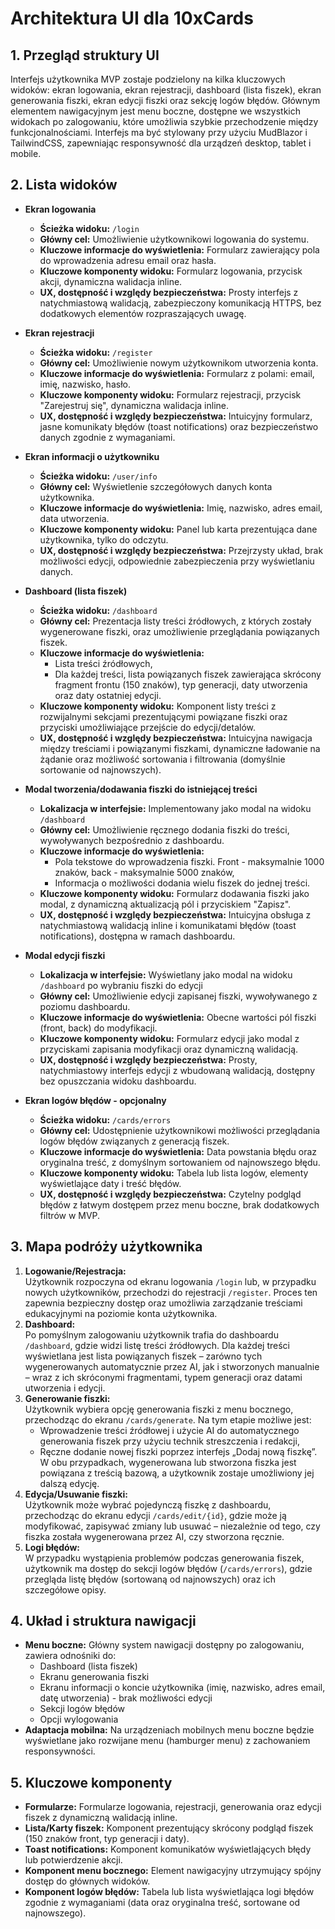 # Architektura UI dla 10xCards

## 1. Przegląd struktury UI
Interfejs użytkownika MVP zostaje podzielony na kilka kluczowych widoków: ekran logowania, ekran rejestracji, dashboard (lista fiszek), ekran generowania fiszki, ekran edycji fiszki oraz sekcję logów błędów. Głównym elementem nawigacyjnym jest menu boczne, dostępne we wszystkich widokach po zalogowaniu, które umożliwia szybkie przechodzenie między funkcjonalnościami. Interfejs ma być stylowany przy użyciu MudBlazor i TailwindCSS, zapewniając responsywność dla urządzeń desktop, tablet i mobile.

## 2. Lista widoków

- **Ekran logowania**
  - **Ścieżka widoku:** `/login`
  - **Główny cel:** Umożliwienie użytkownikowi logowania do systemu.
  - **Kluczowe informacje do wyświetlenia:** Formularz zawierający pola do wprowadzenia adresu email oraz hasła.
  - **Kluczowe komponenty widoku:** Formularz logowania, przycisk akcji, dynamiczna walidacja inline.
  - **UX, dostępność i względy bezpieczeństwa:** Prosty interfejs z natychmiastową walidacją, zabezpieczony komunikacją HTTPS, bez dodatkowych elementów rozpraszających uwagę.

- **Ekran rejestracji**
  - **Ścieżka widoku:** `/register`
  - **Główny cel:** Umożliwienie nowym użytkownikom utworzenia konta.
  - **Kluczowe informacje do wyświetlenia:** Formularz z polami: email, imię, nazwisko, hasło.
  - **Kluczowe komponenty widoku:** Formularz rejestracji, przycisk "Zarejestruj się", dynamiczna walidacja inline.
  - **UX, dostępność i względy bezpieczeństwa:** Intuicyjny formularz, jasne komunikaty błędów (toast notifications) oraz bezpieczeństwo danych zgodnie z wymaganiami.

- **Ekran informacji o użytkowniku**
  - **Ścieżka widoku:** `/user/info`
  - **Główny cel:** Wyświetlenie szczegółowych danych konta użytkownika.
  - **Kluczowe informacje do wyświetlenia:** Imię, nazwisko, adres email, data utworzenia.
  - **Kluczowe komponenty widoku:** Panel lub karta prezentująca dane użytkownika, tylko do odczytu.
  - **UX, dostępność i względy bezpieczeństwa:** Przejrzysty układ, brak możliwości edycji, odpowiednie zabezpieczenia przy wyświetlaniu danych.

- **Dashboard (lista fiszek)**
  - **Ścieżka widoku:** `/dashboard`
  - **Główny cel:** Prezentacja listy treści źródłowych, z których zostały wygenerowane fiszki, oraz umożliwienie przeglądania powiązanych fiszek.
  - **Kluczowe informacje do wyświetlenia:** 
    - Lista treści źródłowych,
    - Dla każdej treści, lista powiązanych fiszek zawierająca skrócony fragment frontu (150 znaków), typ generacji, daty utworzenia oraz daty ostatniej edycji.
  - **Kluczowe komponenty widoku:** Komponent listy treści z rozwijalnymi sekcjami prezentującymi powiązane fiszki oraz przyciski umożliwiające przejście do edycji/detalów.
  - **UX, dostępność i względy bezpieczeństwa:** Intuicyjna nawigacja między treściami i powiązanymi fiszkami, dynamiczne ładowanie na żądanie oraz możliwość sortowania i filtrowania (domyślnie sortowanie od najnowszych).

- **Modal tworzenia/dodawania fiszki do istniejącej treści**
  - **Lokalizacja w interfejsie:** Implementowany jako modal na widoku `/dashboard`
  - **Główny cel:** Umożliwienie ręcznego dodania fiszki do treści, wywoływanych bezpośrednio z dashboardu.
  - **Kluczowe informacje do wyświetlenia:** 
    - Pola tekstowe do wprowadzenia fiszki. Front - maksymalnie 1000 znaków, back - maksymalnie 5000 znaków,    
    - Informacja o możliwości dodania wielu fiszek do jednej treści.
  - **Kluczowe komponenty widoku:** Formularz dodawania fiszki jako modal, z dynamiczną aktualizacją pól i przyciskiem "Zapisz".
  - **UX, dostępność i względy bezpieczeństwa:** Intuicyjna obsługa z natychmiastową walidacją inline i komunikatami błędów (toast notifications), dostępna w ramach dashboardu.

- **Modal edycji fiszki**
  - **Lokalizacja w interfejsie:** Wyświetlany jako modal na widoku `/dashboard` po wybraniu fiszki do edycji
  - **Główny cel:** Umożliwienie edycji zapisanej fiszki, wywoływanego z poziomu dashboardu.
  - **Kluczowe informacje do wyświetlenia:** Obecne wartości pól fiszki (front, back) do modyfikacji.
  - **Kluczowe komponenty widoku:** Formularz edycji jako modal z przyciskami zapisania modyfikacji oraz dynamiczną walidacją.
  - **UX, dostępność i względy bezpieczeństwa:** Prosty, natychmiastowy interfejs edycji z wbudowaną walidacją, dostępny bez opuszczania widoku dashboardu.

- **Ekran logów błędów - opcjonalny**
  - **Ścieżka widoku:** `/cards/errors`
  - **Główny cel:** Udostępnienie użytkownikowi możliwości przeglądania logów błędów związanych z generacją fiszek.
  - **Kluczowe informacje do wyświetlenia:** Data powstania błędu oraz oryginalna treść, z domyślnym sortowaniem od najnowszego błędu.
  - **Kluczowe komponenty widoku:** Tabela lub lista logów, elementy wyświetlające daty i treść błędów.
  - **UX, dostępność i względy bezpieczeństwa:** Czytelny podgląd błędów z łatwym dostępem przez menu boczne, brak dodatkowych filtrów w MVP.

## 3. Mapa podróży użytkownika
1. **Logowanie/Rejestracja:**  
   Użytkownik rozpoczyna od ekranu logowania `/login` lub, w przypadku nowych użytkowników, przechodzi do rejestracji `/register`. Proces ten zapewnia bezpieczny dostęp oraz umożliwia zarządzanie treściami edukacyjnymi na poziomie konta użytkownika.
2. **Dashboard:**  
   Po pomyślnym zalogowaniu użytkownik trafia do dashboardu `/dashboard`, gdzie widzi listę treści źródłowych. Dla każdej treści wyświetlana jest lista powiązanych fiszek – zarówno tych wygenerowanych automatycznie przez AI, jak i stworzonych manualnie – wraz z ich skróconymi fragmentami, typem generacji oraz datami utworzenia i edycji.
3. **Generowanie fiszki:**  
   Użytkownik wybiera opcję generowania fiszki z menu bocznego, przechodząc do ekranu `/cards/generate`. Na tym etapie możliwe jest:
      - Wprowadzenie treści źródłowej i użycie AI do automatycznego generowania fiszek przy użyciu technik streszczenia i redakcji,
      - Ręczne dodanie nowej fiszki poprzez interfejs „Dodaj nową fiszkę”.  
   W obu przypadkach, wygenerowana lub stworzona fiszka jest powiązana z treścią bazową, a użytkownik zostaje umożliwiony jej dalszą edycję.
4. **Edycja/Usuwanie fiszki:**  
   Użytkownik może wybrać pojedynczą fiszkę z dashboardu, przechodząc do ekranu edycji `/cards/edit/{id}`, gdzie może ją modyfikować, zapisywać zmiany lub usuwać – niezależnie od tego, czy fiszka została wygenerowana przez AI, czy stworzona ręcznie.
5. **Logi błędów:**  
   W przypadku wystąpienia problemów podczas generowania fiszek, użytkownik ma dostęp do sekcji logów błędów (`/cards/errors`), gdzie przegląda listę błędów (sortowaną od najnowszych) oraz ich szczegółowe opisy.

## 4. Układ i struktura nawigacji
- **Menu boczne:** Główny system nawigacji dostępny po zalogowaniu, zawiera odnośniki do:
  - Dashboard (lista fiszek)
  - Ekranu generowania fiszki
  - Ekranu informacji o koncie użytkownika (imię, nazwisko, adres email, datę utworzenia) - brak możliwości edycji
  - Sekcji logów błędów
  - Opcji wylogowania
- **Adaptacja mobilna:** Na urządzeniach mobilnych menu boczne będzie wyświetlane jako rozwijane menu (hamburger menu) z zachowaniem responsywności.

## 5. Kluczowe komponenty
- **Formularze:** Formularze logowania, rejestracji, generowania oraz edycji fiszek z dynamiczną walidacją inline.
- **Lista/Karty fiszek:** Komponent prezentujący skrócony podgląd fiszek (150 znaków front, typ generacji i daty).
- **Toast notifications:** Komponent komunikatów wyświetlających błędy lub potwierdzenie akcji.
- **Komponent menu bocznego:** Element nawigacyjny utrzymujący spójny dostęp do głównych widoków.
- **Komponent logów błędów:** Tabela lub lista wyświetlająca logi błędów zgodnie z wymaganiami (data oraz oryginalna treść, sortowane od najnowszego).
